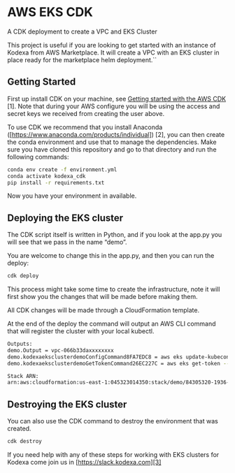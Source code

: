 # AWS EKS CDK

A CDK deployment to create a VPC and EKS Cluster

This project is useful if you are looking to get started with an instance of Kodexa from AWS Marketplace. It will create a VPC with an EKS cluster in place ready for the marketplace helm deployment.\`\`

## Getting Started

First up install CDK on your machine, see [Getting started with the AWS CDK](https://docs.aws.amazon.com/cdk/latest/guide/getting_started.html) \[1\]. Note that during your AWS configure you will be using the access and secret keys we received from creating the user above.

To use CDK we recommend that you install Anaconda ([https://www.anaconda.com/products/individual]) \[2\], you can then create the conda environment and use that to manage the dependencies. Make sure you have cloned this repository and go to that directory and run the following commands:

```bash
conda env create -f environment.yml
conda activate kodexa_cdk
pip install -r requirements.txt

```

Now you have your environment in available.

## Deploying the EKS cluster

The CDK script itself is written in Python, and if you look at the app.py you will see that we pass in the name “demo”.

You are welcome to change this in the app.py, and then you can run the deploy:

```bash
cdk deploy
```

This process might take some time to create the infrastructure, note it will first show you the changes that will be made before making them.

All CDK changes will be made through a CloudFormation template.

At the end of the deploy the command will output an AWS CLI command that will register the cluster with your local kubectl.

```bash
Outputs:
demo.Output = vpc-066b33daxxxxxxxx
demo.kodexaeksclusterdemoConfigCommand8FA7EDC8 = aws eks update-kubeconfig --name kodexa-eks-cluster-demo --region us-east-1 --role-arn arn:aws:iam::045323014350:role/demo-kodexaeksadminroledemo56DDE46B-xxxxxxxx
demo.kodexaeksclusterdemoGetTokenCommand26EC227C = aws eks get-token --cluster-name kodexa-eks-cluster-demo --region us-east-1 --role-arn arn:aws:iam::045323014350:role/demo-kodexaeksadminroledemo56DDE46B-xxxxxxxxx

Stack ARN:
arn:aws:cloudformation:us-east-1:045323014350:stack/demo/84305320-1936-11eb-xxxx-xxxxxxxxx

```

## Destroying the EKS cluster

You can also use the CDK command to destroy the environment that was created.

```bash
cdk destroy
```

If you need help with any of these steps for working with EKS clusters for Kodexa come join us in [https://slack.kodexa.com][3]

[1]:	https://docs.aws.amazon.com/cdk/latest/guide/getting_started.html
[2]:	https://www.anaconda.com/products/individual
[3]:	https://slack.kodexa.com "Kodexa Slack"
